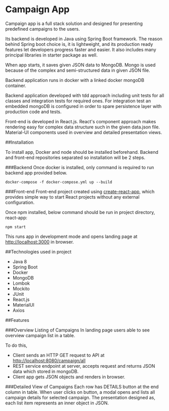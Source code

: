 # Campaign App

Campaign app is a full stack solution and designed for presenting predefined campaigns to the users.    

Its backend is developed in Java using Spring Boot framework. The reason behind Spring boot choice is, it is lightweight, and its production ready features let developers progress faster and easier. It also includes many principal libraries in starter package as well.

When app starts, it saves given JSON data to MongoDB. Mongo is used because of the complex and semi-structured data in given JSON file.  

Backend application runs in docker with a linked docker mongoDB container.

Backend application developed with tdd approach including unit tests for all classes and integration tests for required ones. For integration test an embedded mongoDB is configured in order to spare persistence layer with production code and tests.

Front-end is developed in React.js. React's component approach makes rendering easy for complex data structure such in the given data.json file. Material-UI components used in overview and detailed presentation views.

##Installation

To install app, Docker and node should be installed beforehand. Backend and front-end repositories separated so installation will be 2 steps.

###Backend
Once docker is installed, only command is required to run backend app provided below.

```docker-compose -f docker-compose.yml up --build ```

###Front-end
Front-end project created using [create-react-app](https://github.com/facebook/create-react-app), which provides simple way to start React projects without any external configuration.

Once npm installed, below command should be run in project directory, react-app:

```npm start```

This runs app in development mode and opens landing page at [http://localhost:3000](http://localhost:3000/) in browser.

##Technologies used in project
- Java 8
- Spring Boot
- Docker
- MongoDB
- Lombok
- Mockito
- JUnit
- React.js
- MaterialUI
- Axios

##Features

###Overview Listing of Campaigns
In landing page users able to see overview campaign list in a table.

To do this,
- Client sends an HTTP GET request to API at [http://localhost:8080/campaign/all](http://localhost:3000/campaign/all) 
- REST service endpoint at server, accepts request and returns JSON data which stored in mongoDB.
- Client app gets JSON objects and renders in browser.

###Detailed View of Campaigns
Each row has DETAILS button at the end column in table.
When user clicks on button, a modal opens and lists all campaign details for selected campaign.
The presentation designed as, each list item represents an inner object in JSON.